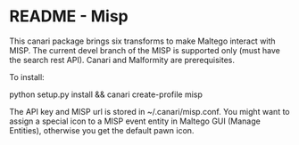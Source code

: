 # README - Misp

This canari package brings six transforms to make Maltego interact with MISP. The current devel branch of the MISP is supported only 
(must have the search rest API). Canari and Malformity are prerequisites. 

To install: 

python setup.py install && canari create-profile misp

The API key and MISP url is stored in ~/.canari/misp.conf. You might want to assign a special icon to a MISP event entity in
Maltego GUI (Manage Entities), otherwise you get the default pawn icon.
